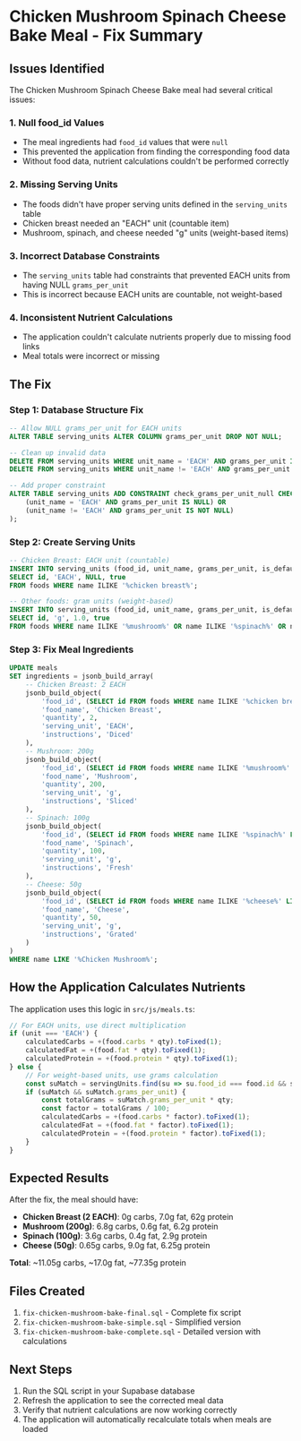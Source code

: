 # Chicken Mushroom Spinach Cheese Bake Meal - Fix Summary

## Issues Identified

The Chicken Mushroom Spinach Cheese Bake meal had several critical issues:

### 1. **Null food_id Values**
- The meal ingredients had `food_id` values that were `null`
- This prevented the application from finding the corresponding food data
- Without food data, nutrient calculations couldn't be performed correctly

### 2. **Missing Serving Units**
- The foods didn't have proper serving units defined in the `serving_units` table
- Chicken breast needed an "EACH" unit (countable item)
- Mushroom, spinach, and cheese needed "g" units (weight-based items)

### 3. **Incorrect Database Constraints**
- The `serving_units` table had constraints that prevented EACH units from having NULL `grams_per_unit`
- This is incorrect because EACH units are countable, not weight-based

### 4. **Inconsistent Nutrient Calculations**
- The application couldn't calculate nutrients properly due to missing food links
- Meal totals were incorrect or missing

## The Fix

### Step 1: Database Structure Fix
```sql
-- Allow NULL grams_per_unit for EACH units
ALTER TABLE serving_units ALTER COLUMN grams_per_unit DROP NOT NULL;

-- Clean up invalid data
DELETE FROM serving_units WHERE unit_name = 'EACH' AND grams_per_unit IS NOT NULL;
DELETE FROM serving_units WHERE unit_name != 'EACH' AND grams_per_unit IS NULL;

-- Add proper constraint
ALTER TABLE serving_units ADD CONSTRAINT check_grams_per_unit_null CHECK (
    (unit_name = 'EACH' AND grams_per_unit IS NULL) OR 
    (unit_name != 'EACH' AND grams_per_unit IS NOT NULL)
);
```

### Step 2: Create Serving Units
```sql
-- Chicken Breast: EACH unit (countable)
INSERT INTO serving_units (food_id, unit_name, grams_per_unit, is_default)
SELECT id, 'EACH', NULL, true
FROM foods WHERE name ILIKE '%chicken breast%';

-- Other foods: gram units (weight-based)
INSERT INTO serving_units (food_id, unit_name, grams_per_unit, is_default)
SELECT id, 'g', 1.0, true
FROM foods WHERE name ILIKE '%mushroom%' OR name ILIKE '%spinach%' OR name ILIKE '%cheese%';
```

### Step 3: Fix Meal Ingredients
```sql
UPDATE meals
SET ingredients = jsonb_build_array(
    -- Chicken Breast: 2 EACH
    jsonb_build_object(
        'food_id', (SELECT id FROM foods WHERE name ILIKE '%chicken breast%' LIMIT 1),
        'food_name', 'Chicken Breast',
        'quantity', 2,
        'serving_unit', 'EACH',
        'instructions', 'Diced'
    ),
    -- Mushroom: 200g
    jsonb_build_object(
        'food_id', (SELECT id FROM foods WHERE name ILIKE '%mushroom%' LIMIT 1),
        'food_name', 'Mushroom',
        'quantity', 200,
        'serving_unit', 'g',
        'instructions', 'Sliced'
    ),
    -- Spinach: 100g
    jsonb_build_object(
        'food_id', (SELECT id FROM foods WHERE name ILIKE '%spinach%' LIMIT 1),
        'food_name', 'Spinach',
        'quantity', 100,
        'serving_unit', 'g',
        'instructions', 'Fresh'
    ),
    -- Cheese: 50g
    jsonb_build_object(
        'food_id', (SELECT id FROM foods WHERE name ILIKE '%cheese%' LIMIT 1),
        'food_name', 'Cheese',
        'quantity', 50,
        'serving_unit', 'g',
        'instructions', 'Grated'
    )
)
WHERE name LIKE '%Chicken Mushroom%';
```

## How the Application Calculates Nutrients

The application uses this logic in `src/js/meals.ts`:

```typescript
// For EACH units, use direct multiplication
if (unit === 'EACH') {
    calculatedCarbs = +(food.carbs * qty).toFixed(1);
    calculatedFat = +(food.fat * qty).toFixed(1);
    calculatedProtein = +(food.protein * qty).toFixed(1);
} else {
    // For weight-based units, use grams calculation
    const suMatch = servingUnits.find(su => su.food_id === food.id && su.unit_name === unit);
    if (suMatch && suMatch.grams_per_unit) {
        const totalGrams = suMatch.grams_per_unit * qty;
        const factor = totalGrams / 100;
        calculatedCarbs = +(food.carbs * factor).toFixed(1);
        calculatedFat = +(food.fat * factor).toFixed(1);
        calculatedProtein = +(food.protein * factor).toFixed(1);
    }
}
```

## Expected Results

After the fix, the meal should have:

- **Chicken Breast (2 EACH)**: 0g carbs, 7.0g fat, 62g protein
- **Mushroom (200g)**: 6.8g carbs, 0.6g fat, 6.2g protein  
- **Spinach (100g)**: 3.6g carbs, 0.4g fat, 2.9g protein
- **Cheese (50g)**: 0.65g carbs, 9.0g fat, 6.25g protein

**Total**: ~11.05g carbs, ~17.0g fat, ~77.35g protein

## Files Created

1. `fix-chicken-mushroom-bake-final.sql` - Complete fix script
2. `fix-chicken-mushroom-bake-simple.sql` - Simplified version
3. `fix-chicken-mushroom-bake-complete.sql` - Detailed version with calculations

## Next Steps

1. Run the SQL script in your Supabase database
2. Refresh the application to see the corrected meal data
3. Verify that nutrient calculations are now working correctly
4. The application will automatically recalculate totals when meals are loaded 
